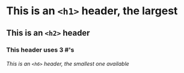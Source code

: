 # This is an `<h1>` header, the largest
## This is an `<h2>` header
### This header uses 3 #'s
###### This is an `<h6>` header, the smallest one available
